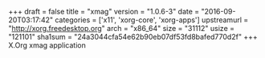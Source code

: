 +++
draft = false
title = "xmag"
version = "1.0.6-3"
date = "2016-09-20T03:17:42"
categories = ['x11', 'xorg-core', 'xorg-apps']
upstreamurl = "http://xorg.freedesktop.org"
arch = "x86_64"
size = "31112"
usize = "121101"
sha1sum = "24a3044cfa54e62b90eb07df53fd8bafed770d2f"
+++
X.Org xmag application